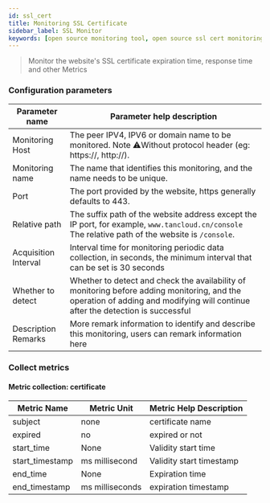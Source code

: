 ```yaml
---
id: ssl_cert  
title: Monitoring SSL Certificate      
sidebar_label: SSL Monitor  
keywords: [open source monitoring tool, open source ssl cert monitoring tool, monitoring website ssl metrics]
---
```


> Monitor the website's SSL certificate expiration time, response time and other Metrics

### Configuration parameters

| Parameter name | Parameter help description |
| ----------- | ----------- |
| Monitoring Host | The peer IPV4, IPV6 or domain name to be monitored. Note ⚠️Without protocol header (eg: https://, http://). |
| Monitoring name | The name that identifies this monitoring, and the name needs to be unique. |
| Port | The port provided by the website, https generally defaults to 443. |
| Relative path | The suffix path of the website address except the IP port, for example, `www.tancloud.cn/console` The relative path of the website is `/console`. |
| Acquisition Interval | Interval time for monitoring periodic data collection, in seconds, the minimum interval that can be set is 30 seconds |
| Whether to detect | Whether to detect and check the availability of monitoring before adding monitoring, and the operation of adding and modifying will continue after the detection is successful |
| Description Remarks | More remark information to identify and describe this monitoring, users can remark information here |

### Collect metrics

#### Metric collection: certificate

| Metric Name | Metric Unit | Metric Help Description |
| ----------- |------|----------|
| subject | none | certificate name |
| expired | no | expired or not |
| start_time | None | Validity start time |
| start_timestamp | ms millisecond | Validity start timestamp |
| end_time | None | Expiration time |
| end_timestamp | ms milliseconds | expiration timestamp |
